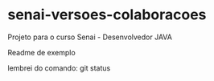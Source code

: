 # senai-versoes-colaboracoes
Projeto para o curso Senai - Desenvolvedor JAVA

Readme de exemplo

lembrei do comando: git status